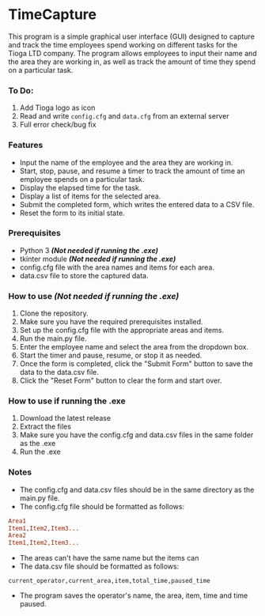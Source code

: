 # TimeCapture
This program is a simple graphical user interface (GUI) designed to capture and track the time employees spend working on different tasks for the Tioga LTD company. The program allows employees to input their name and the area they are working in, as well as track the amount of time they spend on a particular task.

### To Do:
1. Add Tioga logo as icon
2. Read and write `config.cfg` and `data.cfg` from an external server
3. Full error check/bug fix

### Features
- Input the name of the employee and the area they are working in.
- Start, stop, pause, and resume a timer to track the amount of time an employee spends on a particular task.
- Display the elapsed time for the task.
- Display a list of items for the selected area.
- Submit the completed form, which writes the entered data to a CSV file.
- Reset the form to its initial state.

### Prerequisites
- Python 3 _**(Not needed if running the .exe)**_
- tkinter module _**(Not needed if running the .exe)**_
- config.cfg file with the area names and items for each area.
- data.csv file to store the captured data.

### How to use _**(Not needed if running the .exe)**_
1. Clone the repository.
2. Make sure you have the required prerequisites installed.
3. Set up the config.cfg file with the appropriate areas and items.
4. Run the main.py file.
5. Enter the employee name and select the area from the dropdown box.
6. Start the timer and pause, resume, or stop it as needed.
7. Once the form is completed, click the "Submit Form" button to save the data to the data.csv file.
8. Click the "Reset Form" button to clear the form and start over.

### How to use if running the .exe
1. Download the latest release
2. Extract the files
3. Make sure you have the config.cfg and data.csv files in the same folder as the .exe
4. Run the .exe

### Notes
- The config.cfg and data.csv files should be in the same directory as the main.py file.
- The config.cfg file should be formatted as follows:
```cfg
Area1
Item1,Item2,Item3...
Area2
Item1,Item2,Item3...
```
- The areas can't have the same name but the items can
- The data.csv file should be formatted as follows:
```csv
current_operator,current_area,item,total_time,paused_time
```
- The program saves the operator's name, the area, item, time and time paused.
